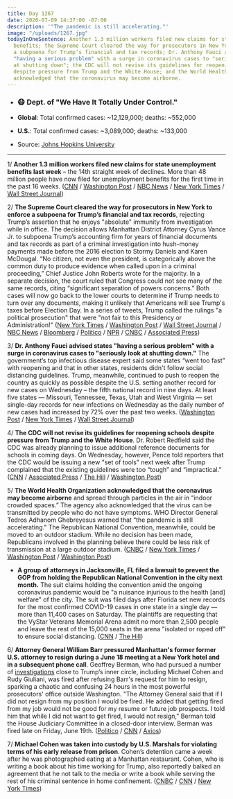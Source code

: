 ```yaml
---
title: Day 1267
date: 2020-07-09 14:37:00 -07:00
description: '"The pandemic is still accelerating."'
image: "/uploads/1267.jpg"
todayInOneSentence: Another 1.3 million workers filed new claims for state unemployment
  benefits; the Supreme Court cleared the way for prosecutors in New York to enforce
  a subpoena for Trump’s financial and tax records; Dr. Anthony Fauci advised states
  "having a serious problem" with a surge in coronavirus cases to "seriously look
  at shutting down"; the CDC will not revise its guidelines for reopening schools
  despite pressure from Trump and the White House; and the World Health Organization
  acknowledged that the coronavirus may become airborne.
---
```


* ### 😷 Dept. of "We Have It Totally Under Control."

* **Global**: Total confirmed cases: \~12,129,000; deaths: \~552,000

* **U.S.**: Total confirmed cases: \~3,089,000; deaths: \~133,000

* Source: [Johns Hopkins University](https://coronavirus.jhu.edu/map.html)

---

1/ **Another 1.3 million workers filed new claims for state unemployment benefits last week** – the 14th straight week of declines. More than 48 million people have now filed for unemployment benefits for the first time in the past 16 weeks. ([CNN](https://www.cnn.com/2020/07/09/economy/unemployment-benefits-coronavirus/index.html) / [Washington Post](https://www.washingtonpost.com/business/2020/07/09/another-13-million-people-applied-new-jobless-benefits-last-week-pandemics-toll-economy-continued/) / [NBC News](https://www.nbcnews.com/business/economy/around-1-3-million-people-filed-first-time-unemployment-benefits-n1233280) / [New York Times](https://www.nytimes.com/live/2020/07/09/business/stock-market-today-coronavirus#1-3-million-workers-filed-new-state-unemployment-claims-last-week) / [Wall Street Journal](https://www.wsj.com/articles/global-stock-markets-dow-update-07-09-2020-11594287867?mod=hp_lead_pos3))

2/ **The Supreme Court cleared the way for prosecutors in New York to enforce a subpoena for Trump’s financial and tax records**, rejecting Trump’s assertion that he enjoys "absolute" immunity from investigation while in office. The decision allows Manhattan District Attorney Cyrus Vance Jr. to subpoena Trump’s accounting firm for years of financial documents and tax records as part of a criminal investigation into hush-money payments made before the 2016 election to Stormy Daniels and Karen McDougal. “No citizen, not even the president, is categorically above the common duty to produce evidence when called upon in a criminal proceeding,” Chief Justice John Roberts wrote for the majority. In a separate decision, the court ruled that Congress could not see many of the same records, citing “significant separation of powers concerns.” Both cases will now go back to the lower courts to determine if Trump needs to turn over any documents, making it unlikely that Americans will see Trump's taxes before Election Day. In a series of tweets, Trump called the rulings "a political prosecution" that were "not fair to this Presidency or Administration!" ([New York Times](https://www.nytimes.com/2020/07/09/us/trump-taxes-supreme-court.html) / [Washington Post](https://www.washingtonpost.com/politics/courts_law/supreme-court-trump-tax-returns-financial-records/2020/07/09/8f274352-c1e2-11ea-9fdd-b7ac6b051dc8_story.html) / [Wall Street Journal](https://www.wsj.com/articles/supreme-court-rejects-trump-bid-to-block-new-york-subpoena-seeking-financial-tax-records-11594304520) / [NBC News](https://www.nbcnews.com/politics/supreme-court/supreme-court-rules-new-york-prosecutor-can-get-trump-s-n1232086) / [Bloomberg](https://www.bloomberg.com/news/articles/2020-07-09/trump-taxes-likely-going-to-manhattan-d-a-but-maybe-few-others?sref=MIBMEEoj) / [Politico](https://www.politico.com/news/2020/07/08/supreme-court-trump-tax-returns-financial-records-353428) / [NPR](https://www.npr.org/2020/07/09/884447882/supreme-court-says-trump-not-immune-from-records-release-pushes-back-on-congress) / [CNBC](https://www.cnbc.com/2020/07/09/supreme-court-trump-tax-records.html) / [Associated Press](https://apnews.com/a7a9e075f0ac771e95bf0fc6012d181a))

3/ **Dr. Anthony Fauci advised states "having a serious problem" with a surge in coronavirus cases to "seriously look at shutting down."** The government’s top infectious disease expert said some states “went too fast” with reopening and that in other states, residents didn't follow social distancing guidelines. Trump, meanwhile, continued to push to reopen the country as quickly as possible despite the U.S. setting another record for new cases on Wednesday – the fifth national record in nine days. At least five states — Missouri, Tennessee, Texas, Utah and West Virginia — set single-day records for new infections on Wednesday as the daily number of new cases had increased by 72% over the past two weeks. ([Washington Post](https://www.washingtonpost.com/nation/2020/07/09/coronavirus-live-updates-us/) / [New York Times](https://www.nytimes.com/2020/07/09/world/coronavirus-updates.html#link-4cf07047) / [Wall Street Journal](https://www.wsj.com/podcasts/the-journal/dr-anthony-fauci-america-faces-a-erious-situation/98634fff-dde6-4e55-b7c7-2ac659cbca9b))

4/ **The CDC will not revise its guidelines for reopening schools despite pressure from Trump and the White House**. Dr. Robert Redfield said the CDC was already planning to issue additional reference documents for schools in coming days. On Wednesday, however, Pence told reporters that the CDC would be issuing a new "set of tools" next week after Trump complained that the existing guidelines were too “tough” and “impractical.” ([CNN](https://www.cnn.com/2020/07/09/politics/cdc-guidelines-school-reopenings/index.html) / [Associated Press](https://apnews.com/61729068f4e39f8fc0fcac35d19ab7c0) / [The Hill](https://thehill.com/policy/healthcare/public-global-health/506547-cdc-wont-revise-school-opening-guidelines-after-trump) / [Washington Post](https://www.washingtonpost.com/nation/2020/07/09/coronavirus-live-updates-us/))

5/ **The World Health Organization acknowledged that the coronavirus may become airborne** and spread through particles in the air in “indoor crowded spaces.” The agency also acknowledged that the virus can be transmitted by people who do not have symptoms. WHO Director General Tedros Adhanom Ghebreyesus warned that “the pandemic is still accelerating." The Republican National Convention, meanwhile, could be moved to an outdoor stadium. While no decision has been made, Republicans involved in the planning believe there could be less risk of transmission at a large outdoor stadium. ([CNBC](https://www.cnbc.com/2020/07/09/airborne-transmission-of-coronavirus-in-restaurants-gyms-and-other-closed-spaces-cant-be-ruled-out-who-says.html) / [New York Times](https://www.nytimes.com/2020/07/09/world/coronavirus-updates.html#link-6d197e83) / [Washington Post](https://www.washingtonpost.com/world/2020/07/09/tearful-who-director-calls-global-unity-fight-virus-following-us-pullout/) / [Washington Post](https://www.washingtonpost.com/politics/republicans-look-into-holding-their-convention-outdoors/2020/07/09/9436cbf8-c1ef-11ea-b4f6-cb39cd8940fb_story.html))

* **A group of attorneys in Jacksonville, FL filed a lawsuit to prevent the GOP from holding the Republican National Convention in the city next month.** The suit claims holding the convention amid the ongoing coronavirus pandemic would be "a nuisance injurious to the health \[and\] welfare" of the city. The suit was filed days after Florida set new records for the most confirmed COVID-19 cases in one state in a single day — more than 11,400 cases on Saturday. The plaintiffs are requesting that the VyStar Veterans Memorial Arena admit no more than 2,500 people and leave the rest of the 15,000 seats in the arena "isolated or roped off" to ensure social distancing. ([CNN](https://www.cnn.com/2020/07/08/politics/florida-lawyers-sue-republican-convention/index.html) / [The Hill](https://thehill.com/homenews/campaign/506512-jacksonville-attorneys-sue-to-block-republican-national-convention))

6/ **Attorney General William Barr pressured Manhattan's former former U.S. attorney to resign during a June 18 meeting at a New York hotel and in a subsequent phone call**. Geoffrey Berman, who had pursued a number of [investigations](https://whatthefuckjusthappenedtoday.com/2020/06/22/day-1250/#4-attorney-general-william-barr-said) close to Trump’s inner circle, including Michael Cohen and Rudy Giuliani, was fired after refusing Barr's request for him to resign, sparking a chaotic and confusing 24 hours in the most powerful prosecutors' office outside Washington. "The Attorney General said that if I did not resign from my position I would be fired. He added that getting fired from my job would not be good for my resume or future job prospects. I told him that while I did not want to get fired, I would not resign," Berman told the House Judiciary Committee in a closed-door interview. Berman was fired late on Friday, June 19th. ([Politico](https://www.politico.com/news/2020/07/09/geoffrey-berman-testimony-william-barr-355196) / [CNN](https://www.cnn.com/2020/07/09/politics/geoffrey-berman-house-testimony/index.html) / [Axios](https://www.axios.com/scoop-geoffrey-berman-testimony-a3529dd8-3097-42c3-b7bd-ea0f767d9d74.html))

7/ **Michael Cohen was taken into custody by U.S. Marshals for violating terms of his early release from prison**. Cohen’s detention came a week after he was photographed eating at a Manhattan restaurant. Cohen, who is writing a book about his time working for Trump, also reportedly balked an agreement that he not talk to the media or write a book while serving the rest of his criminal sentence in home confinement. ([CNBC](https://www.cnbc.com/2020/07/09/trumps-ex-lawyer-michael-cohen-taken-into-custody-after-restaurant-photo.html) / [CNN](https://www.cnn.com/2020/07/09/politics/michael-cohen-in-custody/index.html) / [New York Times](https://www.nytimes.com/2020/07/09/nyregion/michael-cohen-arrested.html))